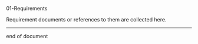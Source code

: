01-Requirements

Requirement documents or references to them are collected here. 

----
end of document
